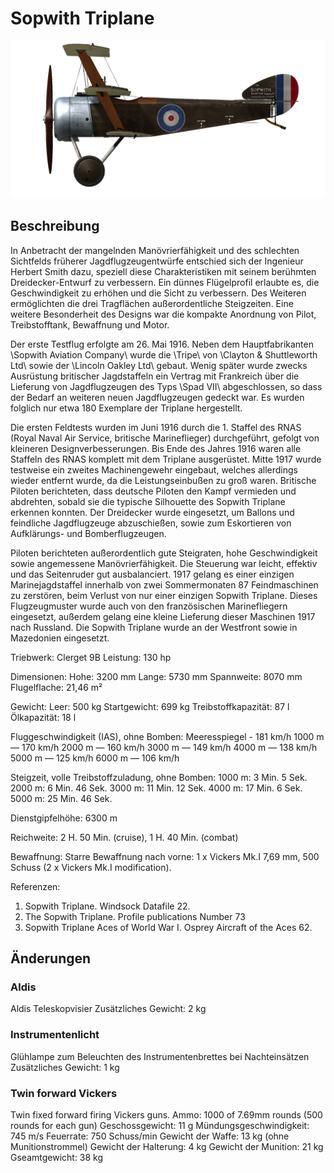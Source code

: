 # Sopwith Triplane

![soptriplane](../images/soptriplane.png)

## Beschreibung

In Anbetracht der mangelnden Manövrierfähigkeit und des schlechten Sichtfelds früherer Jagdflugzeugentwürfe entschied sich der Ingenieur Herbert Smith dazu, speziell diese Charakteristiken mit seinem berühmten Dreidecker-Entwurf zu verbessern. Ein dünnes Flügelprofil erlaubte es, die Geschwindigkeit zu erhöhen und die Sicht zu verbessern. Des Weiteren ermöglichten die drei Tragflächen außerordentliche Steigzeiten. Eine weitere Besonderheit des Designs war die kompakte Anordnung von Pilot, Treibstofftank, Bewaffnung und Motor.

Der erste Testflug erfolgte am 26. Mai 1916. Neben dem Hauptfabrikanten \Sopwith Aviation Company\ wurde die \Tripe\ von \Clayton & Shuttleworth Ltd\ sowie der \Lincoln Oakley Ltd\ gebaut. Wenig später wurde zwecks Ausrüstung britischer Jagdstaffeln ein Vertrag mit Frankreich über die Lieferung von Jagdflugzeugen des Typs \Spad VII\ abgeschlossen, so dass der Bedarf an weiteren neuen Jagdflugzeugen gedeckt war. Es wurden folglich nur etwa 180 Exemplare der Triplane hergestellt.

Die ersten Feldtests wurden im Juni 1916 durch die 1. Staffel des RNAS (Royal Naval Air Service, britische Marineflieger) durchgeführt, gefolgt von kleineren Designverbesserungen. Bis Ende des Jahres 1916 waren alle Staffeln des RNAS komplett mit dem Triplane ausgerüstet. Mitte 1917 wurde testweise ein zweites Machinengewehr eingebaut, welches allerdings wieder entfernt wurde, da die Leistungseinbußen zu groß waren. Britische Piloten berichteten, dass deutsche Piloten den Kampf vermieden und abdrehten, sobald sie die typische Silhouette des Sopwith Triplane erkennen konnten. Der Dreidecker wurde eingesetzt, um Ballons und feindliche Jagdflugzeuge abzuschießen, sowie zum Eskortieren von Aufklärungs- und Bomberflugzeugen.

Piloten berichteten außerordentlich gute Steigraten, hohe Geschwindigkeit sowie angemessene Manövrierfähigkeit. Die Steuerung war leicht, effektiv und das Seitenruder gut ausbalanciert. 1917 gelang es einer einzigen Marinejagdstaffel innerhalb von zwei Sommermonaten 87 Feindmaschinen zu zerstören, beim Verlust von nur einer einzigen Sopwith Triplane. Dieses Flugzeugmuster wurde auch von den französischen Marinefliegern eingesetzt, außerdem gelang eine kleine Lieferung dieser Maschinen 1917 nach Russland. Die Sopwith Triplane wurde an der Westfront sowie in Mazedonien eingesetzt.


Triebwerk: Clerget 9B
Leistung: 130 hp

Dimensionen:
Hohe: 3200 mm
Lange: 5730 mm
Spannweite: 8070 mm
Flugelflache: 21,46 m²

Gewicht:
Leer: 500 kg
Startgewicht: 699 kg
Treibstoffkapazität: 87 l
Ölkapazität: 18 l    

Fluggeschwindigkeit (IAS), ohne Bomben:
Meeresspiegel - 181 km/h
1000 m — 170 km/h
2000 m — 160 km/h
3000 m — 149 km/h
4000 m — 138 km/h
5000 m — 125 km/h
6000 m — 106 km/h

Steigzeit, volle Treibstoffzuladung, ohne Bomben:
1000 m: 3 Min. 5 Sek.  
2000 m: 6 Min. 46 Sek. 
3000 m: 11 Min. 12 Sek. 
4000 m: 17 Min. 6 Sek.
5000 m: 25 Min. 46 Sek.

Dienstgipfelhöhe: 6300 m

Reichweite: 2 H. 50 Min. (cruise), 1 H. 40 Min. (combat)

Bewaffnung:
Starre Bewaffnung nach vorne: 1 х Vickers Mk.I 7,69 mm, 500 Schuss (2 x Vickers Mk.I modification).

Referenzen:
1) Sopwith Triplane. Windsock Datafile 22.
2) The Sopwith Triplane. Profile publications Number 73
3) Sopwith Triplane Aces of World War I. Osprey Aircraft of the Aces 62.

## Änderungen


### Aldis

Aldis Teleskopvisier
Zusätzliches Gewicht: 2 kg


### Instrumentenlicht

Glühlampe zum Beleuchten des Instrumentenbrettes bei Nachteinsätzen
Zusätzliches Gewicht: 1 kg


### Twin forward Vickers

Twin fixed forward firing Vickers guns.
Ammo: 1000 of 7.69mm rounds (500 rounds for each gun)
Geschossgewicht: 11 g
Mündungsgeschwindigkeit: 745 m/s
Feuerrate: 750 Schuss/min
Gewicht der Waffe: 13 kg (ohne Munitionstrommel)
Gewicht der Halterung: 4 kg
Gewicht der Munition: 21 kg
Gseamtgewicht: 38 kg